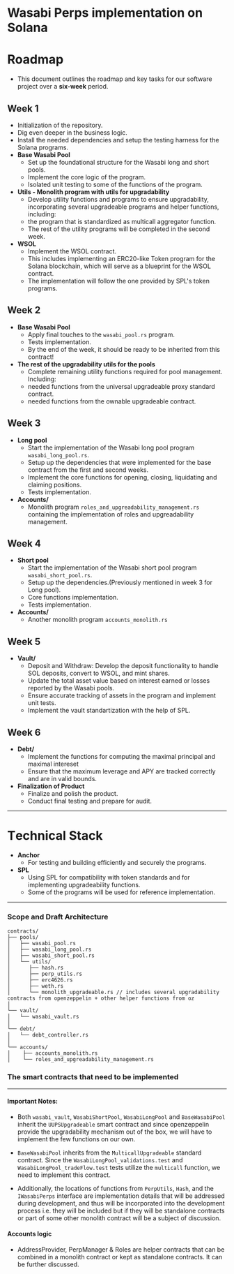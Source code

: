 # Wasabi Perps implementation on Solana

# Roadmap
- This document outlines the roadmap and key tasks for our software project over a **six-week** period.

## Week 1
- Initialization of the repository.
- Dig even deeper in the business logic.
- Install the needed dependencies and setup the testing harness for the Solana programs.
- **Base Wasabi Pool**
  - Set up the foundational structure for the Wasabi long and short pools.
  - Implement the core logic of the program.
  - Isolated unit testing to some of the functions of the program.
- **Utils - Monolith program with utils for upgradability**
  - Develop utility functions and programs to ensure upgradability, incorporating several upgradeable programs and helper functions, including:
  - the program that is standardized as multicall aggregator function.
  - The rest of the utility programs will be completed in the second week.
- **WSOL**
  - Implement the WSOL contract.
  - This includes implementing an ERC20-like Token program for the Solana blockchain, which will serve as a blueprint for the WSOL contract.
  - The implementation will follow the one provided by SPL's token programs.

## Week 2
- **Base Wasabi Pool**
  - Apply final touches to the `wasabi_pool.rs` program.
  - Tests implementation.
  - By the end of the week, it should be ready to be inherited from this contract!
- **The rest of the upgradability utils for the pools**
  - Complete remaining utility functions required for pool management. Including:
  - needed functions from the universal upgradeable proxy standard contract.
  - needed functions from the ownable upgradeable contract.

## Week 3
- **Long pool**
  - Start the implementation of the Wasabi long pool program `wasabi_long_pool.rs`.
  - Setup up the dependencies that were implemented for the base contract from the first and second weeks.
  - Implement the core functions for opening, closing, liquidating and claiming positions.
  - Tests implementation.
- **Accounts/**
  - Monolith program `roles_and_upgreadability_management.rs` containing the implementation of roles and upgreadability management.

## Week 4
- **Short pool**
  - Start the implementation of the Wasabi short pool program `wasabi_short_pool.rs`.
  - Setup up the dependencies.(Previously mentioned in week 3 for Long pool).
  - Core functions implementation.
  - Tests implementation.
- **Accounts/**
  - Another monolith program `accounts_monolith.rs`

## Week 5
- **Vault/**
  - Deposit and Withdraw: Develop the deposit functionality to handle SOL deposits, convert to WSOL, and mint shares.
  - Update the total asset value based on interest earned or losses reported by the Wasabi pools.
  - Ensure accurate tracking of assets in the program and implement unit tests.
  - Implement the vault standartization with the help of SPL.

## Week 6
- **Debt/**
  - Implement the functions for computing the maximal principal and maximal intereset
  - Ensure that the maximum leverage and APY are tracked correctly and are in valid bounds.
- **Finalization of Product**
  - Finalize and polish the product.
  - Conduct final testing and prepare for audit.

-----
# Тechnical Stack
- **Anchor**
  - For testing and building efficiently and securely the programs.
- **SPL**
  - Using SPL for compatibility with token standards and for implementing upgradeability functions.
  - Some of the programs will be used for reference implementation.
-----
### Scope and Draft Architecture
```
contracts/
├── pools/
│   ├── wasabi_pool.rs
│   ├── wasabi_long_pool.rs
│   ├── wasabi_short_pool.rs
│   └── utils/
│      ├── hash.rs
│      ├── perp_utils.rs
│      ├── erc4626.rs
│      ├── weth.rs
│      └── monolith_upgradeable.rs // includes several upgradability contracts from openzeppelin + other helper functions from oz
│
└── vault/
│   └── wasabi_vault.rs
│
└── debt/
│   └── debt_controller.rs
│
└── accounts/
│    ├── accounts_monolith.rs
│    └── roles_and_upgreadability_management.rs
```

### The smart contracts that need to be implemented
-----

#### Important Notes:
- Both `wasabi_vault`, `WasabiShortPool`, `WasabiLongPool` and `BaseWasabiPool` inherit the `UUPSUpgradeable` smart contract and since openzeppelin provide the upgradability mechanism out of the box, we will have to implement the few functions on our own.

- `BaseWasabiPool` inherits from the `MulticallUpgradeable` standard contract. Since the `WasabiLongPool_validations.test` and `WasabiLongPool_tradeFlow.test` tests utilize the `multicall` function, we need to implement this contract.

- Additionally, the locations of functions from `PerpUtils`, `Hash`, and the `IWasabiPerps` interface are implementation details that will be addressed during development, and thus will be incorporated into the development process i.e. they will be included but if they will be standalone contracts or part of some other monolith contract will be a subject of discussion.

#### Accounts logic
* AddressProvider, PerpManager & Roles are helper contracts that can be combined in a monolith contract or kept as standalone contracts. It can be further discussed.
